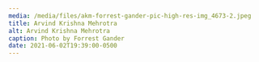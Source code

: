 ```yaml
---
media: /media/files/akm-forrest-gander-pic-high-res-img_4673-2.jpeg
title: Arvind Krishna Mehrotra
alt: Arvind Krishna Mehrotra
caption: Photo by Forrest Gander
date: 2021-06-02T19:39:00-0500
---
```

